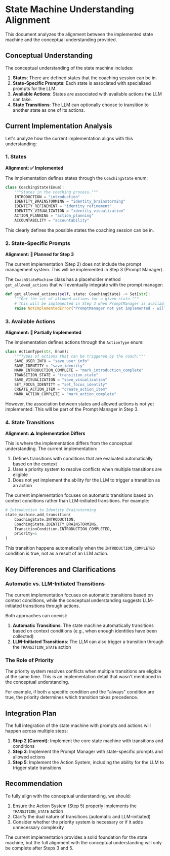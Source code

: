 # State Machine Understanding Alignment

This document analyzes the alignment between the implemented state machine and the conceptual understanding provided.

## Conceptual Understanding

The conceptual understanding of the state machine includes:

1. **States**: There are defined states that the coaching session can be in.
2. **State-Specific Prompts**: Each state is associated with specialized prompts for the LLM.
3. **Available Actions**: States are associated with available actions the LLM can take.
4. **State Transitions**: The LLM can optionally choose to transition to another state as one of its actions.

## Current Implementation Analysis

Let's analyze how the current implementation aligns with this understanding:

### 1. States

**Alignment: ✅ Implemented**

The implementation defines states through the `CoachingState` enum:

```python
class CoachingState(Enum):
    """States in the coaching process."""
    INTRODUCTION = "introduction"
    IDENTITY_BRAINSTORMING = "identity_brainstorming"
    IDENTITY_REFINEMENT = "identity_refinement"
    IDENTITY_VISUALIZATION = "identity_visualization"
    ACTION_PLANNING = "action_planning"
    ACCOUNTABILITY = "accountability"
```

This clearly defines the possible states the coaching session can be in.

### 2. State-Specific Prompts

**Alignment: 🔄 Planned for Step 3**

The current implementation (Step 2) does not include the prompt management system. This will be implemented in Step 3 (Prompt Manager).

The `CoachStateMachine` class has a placeholder method `get_allowed_actions` that will eventually integrate with the prompt manager:

```python
def get_allowed_actions(self, state: CoachingState) -> Set[str]:
    """Get the set of allowed actions for a given state."""
    # This will be implemented in Step 3 when PromptManager is available
    raise NotImplementedError("PromptManager not yet implemented - will be added in Step 3")
```

### 3. Available Actions

**Alignment: 🔄 Partially Implemented**

The implementation defines actions through the `ActionType` enum:

```python
class ActionType(str, Enum):
    """Types of actions that can be triggered by the coach."""
    SAVE_USER_INFO = "save_user_info"
    SAVE_IDENTITY = "save_identity"
    MARK_INTRODUCTION_COMPLETE = "mark_introduction_complete"
    TRANSITION_STATE = "transition_state"
    SAVE_VISUALIZATION = "save_visualization"
    SET_FOCUS_IDENTITY = "set_focus_identity"
    CREATE_ACTION_ITEM = "create_action_item"
    MARK_ACTION_COMPLETE = "mark_action_complete"
```

However, the association between states and allowed actions is not yet implemented. This will be part of the Prompt Manager in Step 3.

### 4. State Transitions

**Alignment: ⚠️ Implementation Differs**

This is where the implementation differs from the conceptual understanding. The current implementation:

1. Defines transitions with conditions that are evaluated automatically based on the context
2. Uses a priority system to resolve conflicts when multiple transitions are eligible
3. Does not yet implement the ability for the LLM to trigger a transition as an action

The current implementation focuses on automatic transitions based on context conditions rather than LLM-initiated transitions. For example:

```python
# Introduction to Identity Brainstorming
state_machine.add_transition(
    CoachingState.INTRODUCTION,
    CoachingState.IDENTITY_BRAINSTORMING,
    TransitionCondition.INTRODUCTION_COMPLETED,
    priority=1
)
```

This transition happens automatically when the `INTRODUCTION_COMPLETED` condition is true, not as a result of an LLM action.

## Key Differences and Clarifications

### Automatic vs. LLM-Initiated Transitions

The current implementation focuses on automatic transitions based on context conditions, while the conceptual understanding suggests LLM-initiated transitions through actions.

Both approaches can coexist:

1. **Automatic Transitions**: The state machine automatically transitions based on context conditions (e.g., when enough identities have been collected)
2. **LLM-Initiated Transitions**: The LLM can also trigger a transition through the `TRANSITION_STATE` action

### The Role of Priority

The priority system resolves conflicts when multiple transitions are eligible at the same time. This is an implementation detail that wasn't mentioned in the conceptual understanding.

For example, if both a specific condition and the "always" condition are true, the priority determines which transition takes precedence.

## Integration Plan

The full integration of the state machine with prompts and actions will happen across multiple steps:

1. **Step 2 (Current)**: Implement the core state machine with transitions and conditions
2. **Step 3**: Implement the Prompt Manager with state-specific prompts and allowed actions
3. **Step 5**: Implement the Action System, including the ability for the LLM to trigger state transitions

## Recommendation

To fully align with the conceptual understanding, we should:

1. Ensure the Action System (Step 5) properly implements the `TRANSITION_STATE` action
2. Clarify the dual nature of transitions (automatic and LLM-initiated)
3. Consider whether the priority system is necessary or if it adds unnecessary complexity

The current implementation provides a solid foundation for the state machine, but the full alignment with the conceptual understanding will only be complete after Steps 3 and 5.

